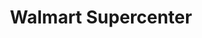 ---
title: "Walmart Supercenter"
url: /augusta/walmart-supercenter-bobby-jones-expressway/
shop: Supermarkt
---